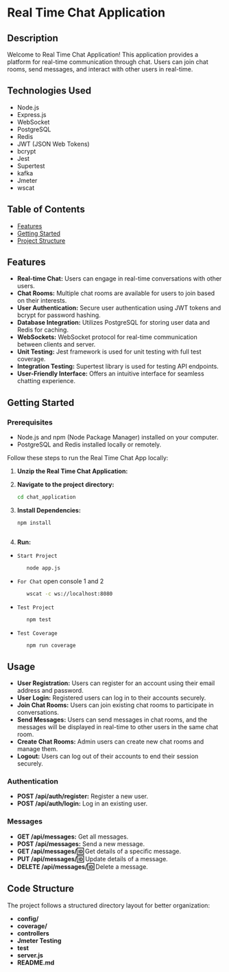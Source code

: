 # Real Time Chat Application

## Description

Welcome to Real Time Chat Application! This application provides a platform for real-time communication through chat. Users can join chat rooms, send messages, and interact with other users in real-time.

## Technologies Used

- Node.js
- Express.js
- WebSocket
- PostgreSQL
- Redis
- JWT (JSON Web Tokens)
- bcrypt
- Jest
- Supertest
- kafka
- Jmeter
- wscat

## Table of Contents

- [Features](#features)
- [Getting Started](#getting-started)
- [Project Structure](#project-structure)


## Features

- **Real-time Chat:** Users can engage in real-time conversations with other users.
- **Chat Rooms:** Multiple chat rooms are available for users to join based on their interests.
- **User Authentication:** Secure user authentication using JWT tokens and bcrypt for password hashing.
- **Database Integration:** Utilizes PostgreSQL for storing user data and Redis for caching.
- **WebSockets:** WebSocket protocol for real-time communication between clients and server.
- **Unit Testing:** Jest framework is used for unit testing with full test coverage.
- **Integration Testing:** Supertest library is used for testing API endpoints.
- **User-Friendly Interface:** Offers an intuitive interface for seamless chatting experience.

## Getting Started

### Prerequisites

- Node.js and npm (Node Package Manager) installed on your computer.
- PostgreSQL and Redis installed locally or remotely.

Follow these steps to run the Real Time Chat App locally:

1. **Unzip the Real Time Chat Application:**

2. **Navigate to the project directory:**

   ```bash
   cd chat_application
   ```

3. **Install Dependencies:**

   ```bash
   npm install
   ```

   ```

   ```

4. **Run:**

- `Start Project`
  ```bash
     node app.js
  ```
- `For Chat`
  open console 1 and 2

  ```bash
     wscat -c ws://localhost:8080

  ```

- `Test Project`

  ```bash
     npm test
  ```

- `Test Coverage`
  ```bash
     npm run coverage
  ```

## Usage

- **User Registration:** Users can register for an account using their email address and password.
- **User Login:** Registered users can log in to their accounts securely.
- **Join Chat Rooms:** Users can join existing chat rooms to participate in conversations.
- **Send Messages:** Users can send messages in chat rooms, and the messages will be displayed in real-time to other users in the same chat room.
- **Create Chat Rooms:** Admin users can create new chat rooms and manage them.
- **Logout:** Users can log out of their accounts to end their session securely.


### Authentication

- **POST /api/auth/register:** Register a new user.
- **POST /api/auth/login:** Log in an existing user.

### Messages

- **GET /api/messages:** Get all messages.
- **POST /api/messages:** Send a new message.
- **GET /api/messages/:id:** Get details of a specific message.
- **PUT /api/messages/:id:** Update details of a message.
- **DELETE /api/messages/:id:** Delete a message.

## Code Structure

The project follows a structured directory layout for better organization:

- **config/**
- **coverage/**
- **controllers**
- **Jmeter Testing**
- **test**
- **server.js**
- **README.md**

